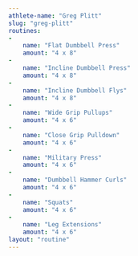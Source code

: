 ```yaml
---
athlete-name: "Greg Plitt"
slug: "greg-plitt"
routines:
-
	name: "Flat Dumbbell Press"
	amount: "4 x 8"
-
	name: "Incline Dumbbell Press"
	amount: "4 x 8"
-
	name: "Incline Dumbbell Flys"
	amount: "4 x 8"
-
	name: "Wide Grip Pullups"
	amount: "4 x 6"
-
	name: "Close Grip Pulldown"
	amount: "4 x 6"
-
	name: "Military Press"
	amount: "4 x 6"
-
	name: "Dumbbell Hammer Curls"
	amount: "4 x 6"
-
	name: "Squats"
	amount: "4 x 6"
-
	name: "Leg Extensions"
	amount: "4 x 6"
layout: "routine"
---
```

